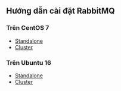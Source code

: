 ## Hướng dẫn cài đặt RabbitMQ

### Trên CentOS 7

- [Standalone](https://github.com/hoangdh/meditech-ghichep-rabbitmq/blob/master/docs/tutorials/setup-standalone/CENTOS-7.md)
- [Cluster](https://github.com/hoangdh/meditech-ghichep-rabbitmq/blob/master/docs/tutorials/setup-cluster/cluster-centos.md)

### Trên Ubuntu 16

- [Standalone](https://github.com/hoangdh/meditech-ghichep-rabbitmq/blob/master/docs/tutorials/setup-standalone/Ubuntu-16.md)
- [Cluster](https://github.com/hoangdh/meditech-ghichep-rabbitmq/blob/master/docs/tutorials/setup-cluster/cluster-ubuntu.md)
